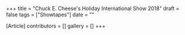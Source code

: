 +++
title = "Chuck E. Cheese's Holiday International Show 2018"
draft = false
tags = ["Showtapes"]
date = ""

[Article]
contributors = []
gallery = []
+++
